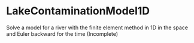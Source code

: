 # LakeContaminationModel1D
Solve a model for a river with the finite element method in 1D in the space and Euler backward for the time
(Incomplete)
